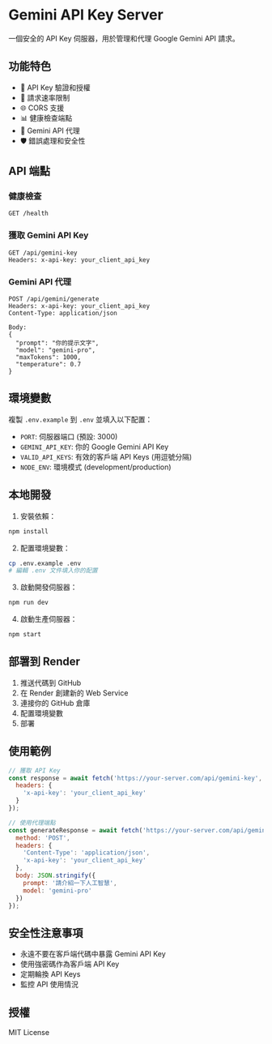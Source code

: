 # Gemini API Key Server

一個安全的 API Key 伺服器，用於管理和代理 Google Gemini API 請求。

## 功能特色

- 🔐 API Key 驗證和授權
- 🚦 請求速率限制
- 🌐 CORS 支援
- 📊 健康檢查端點
- 🔄 Gemini API 代理
- 🛡️ 錯誤處理和安全性

## API 端點

### 健康檢查
```
GET /health
```

### 獲取 Gemini API Key
```
GET /api/gemini-key
Headers: x-api-key: your_client_api_key
```

### Gemini API 代理
```
POST /api/gemini/generate
Headers: x-api-key: your_client_api_key
Content-Type: application/json

Body:
{
  "prompt": "你的提示文字",
  "model": "gemini-pro",
  "maxTokens": 1000,
  "temperature": 0.7
}
```

## 環境變數

複製 `.env.example` 到 `.env` 並填入以下配置：

- `PORT`: 伺服器端口 (預設: 3000)
- `GEMINI_API_KEY`: 你的 Google Gemini API Key
- `VALID_API_KEYS`: 有效的客戶端 API Keys (用逗號分隔)
- `NODE_ENV`: 環境模式 (development/production)

## 本地開發

1. 安裝依賴：
```bash
npm install
```

2. 配置環境變數：
```bash
cp .env.example .env
# 編輯 .env 文件填入你的配置
```

3. 啟動開發伺服器：
```bash
npm run dev
```

4. 啟動生產伺服器：
```bash
npm start
```

## 部署到 Render

1. 推送代碼到 GitHub
2. 在 Render 創建新的 Web Service
3. 連接你的 GitHub 倉庫
4. 配置環境變數
5. 部署

## 使用範例

```javascript
// 獲取 API Key
const response = await fetch('https://your-server.com/api/gemini-key', {
  headers: {
    'x-api-key': 'your_client_api_key'
  }
});

// 使用代理端點
const generateResponse = await fetch('https://your-server.com/api/gemini/generate', {
  method: 'POST',
  headers: {
    'Content-Type': 'application/json',
    'x-api-key': 'your_client_api_key'
  },
  body: JSON.stringify({
    prompt: '請介紹一下人工智慧',
    model: 'gemini-pro'
  })
});
```

## 安全性注意事項

- 永遠不要在客戶端代碼中暴露 Gemini API Key
- 使用強密碼作為客戶端 API Key
- 定期輪換 API Keys
- 監控 API 使用情況

## 授權

MIT License
